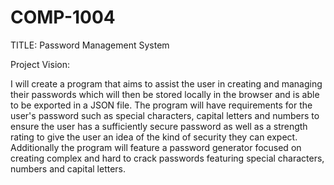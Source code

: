 # COMP-1004

TITLE: Password Management System 

Project Vision: 

I will create a program that aims to assist the user in creating and managing their passwords which will then be stored locally in the browser and is able to be exported in a JSON file. The program will have requirements for the user's password such as special characters, capital letters and numbers to ensure the user has a sufficiently secure password as well as a strength rating to give the user an idea of the kind of security they can expect. Additionally the program will feature a password generator focused on creating complex and hard to crack passwords featuring special characters, numbers and capital letters. 
